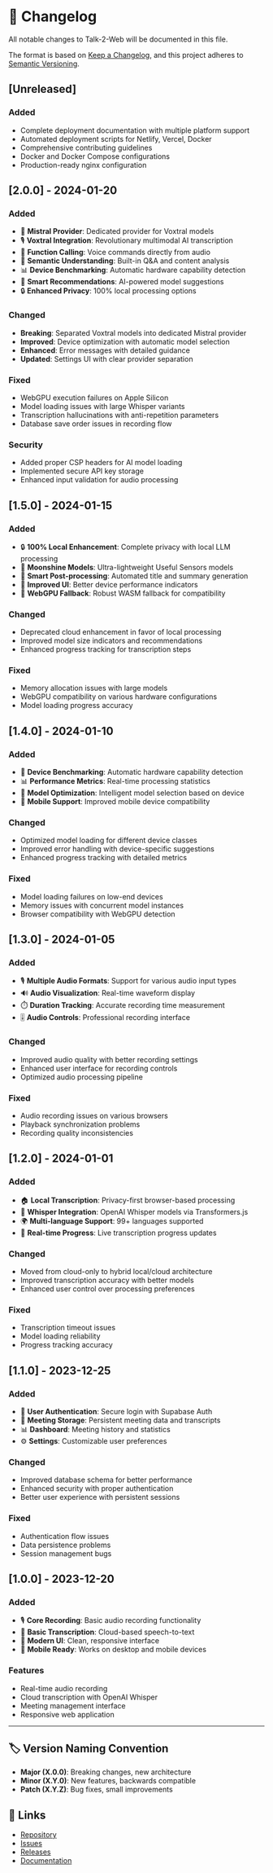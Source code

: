# 📝 Changelog

All notable changes to Talk-2-Web will be documented in this file.

The format is based on [Keep a Changelog](https://keepachangelog.com/en/1.0.0/),
and this project adheres to [Semantic Versioning](https://semver.org/spec/v2.0.0.html).

## [Unreleased]

### Added
- Complete deployment documentation with multiple platform support
- Automated deployment scripts for Netlify, Vercel, Docker
- Comprehensive contributing guidelines
- Docker and Docker Compose configurations
- Production-ready nginx configuration

## [2.0.0] - 2024-01-20

### Added
- 🎯 **Mistral Provider**: Dedicated provider for Voxtral models
- 🎙️ **Voxtral Integration**: Revolutionary multimodal AI transcription
- 🔧 **Function Calling**: Voice commands directly from audio
- 🧠 **Semantic Understanding**: Built-in Q&A and content analysis
- 📊 **Device Benchmarking**: Automatic hardware capability detection
- 🎯 **Smart Recommendations**: AI-powered model suggestions
- 🔒 **Enhanced Privacy**: 100% local processing options

### Changed
- **Breaking**: Separated Voxtral models into dedicated Mistral provider
- **Improved**: Device optimization with automatic model selection
- **Enhanced**: Error messages with detailed guidance
- **Updated**: Settings UI with clear provider separation

### Fixed
- WebGPU execution failures on Apple Silicon
- Model loading issues with large Whisper variants
- Transcription hallucinations with anti-repetition parameters
- Database save order issues in recording flow

### Security
- Added proper CSP headers for AI model loading
- Implemented secure API key storage
- Enhanced input validation for audio processing

## [1.5.0] - 2024-01-15

### Added
- 🔒 **100% Local Enhancement**: Complete privacy with local LLM processing
- 🌙 **Moonshine Models**: Ultra-lightweight Useful Sensors models
- 📝 **Smart Post-processing**: Automated title and summary generation
- 🎨 **Improved UI**: Better device performance indicators
- 🔧 **WebGPU Fallback**: Robust WASM fallback for compatibility

### Changed
- Deprecated cloud enhancement in favor of local processing
- Improved model size indicators and recommendations
- Enhanced progress tracking for transcription steps

### Fixed
- Memory allocation issues with large models
- WebGPU compatibility on various hardware configurations
- Model loading progress accuracy

## [1.4.0] - 2024-01-10

### Added
- 🎯 **Device Benchmarking**: Automatic hardware capability detection
- 📊 **Performance Metrics**: Real-time processing statistics
- 🚀 **Model Optimization**: Intelligent model selection based on device
- 📱 **Mobile Support**: Improved mobile device compatibility

### Changed
- Optimized model loading for different device classes
- Improved error handling with device-specific suggestions
- Enhanced progress tracking with detailed metrics

### Fixed
- Model loading failures on low-end devices
- Memory issues with concurrent model instances
- Browser compatibility with WebGPU detection

## [1.3.0] - 2024-01-05

### Added
- 🎙️ **Multiple Audio Formats**: Support for various audio input types
- 🔊 **Audio Visualization**: Real-time waveform display
- ⏱️ **Duration Tracking**: Accurate recording time measurement
- 🎚️ **Audio Controls**: Professional recording interface

### Changed
- Improved audio quality with better recording settings
- Enhanced user interface for recording controls
- Optimized audio processing pipeline

### Fixed
- Audio recording issues on various browsers
- Playback synchronization problems
- Recording quality inconsistencies

## [1.2.0] - 2024-01-01

### Added
- 🏠 **Local Transcription**: Privacy-first browser-based processing
- 🤖 **Whisper Integration**: OpenAI Whisper models via Transformers.js
- 🌍 **Multi-language Support**: 99+ languages supported
- 🔄 **Real-time Progress**: Live transcription progress updates

### Changed
- Moved from cloud-only to hybrid local/cloud architecture
- Improved transcription accuracy with better models
- Enhanced user control over processing preferences

### Fixed
- Transcription timeout issues
- Model loading reliability
- Progress tracking accuracy

## [1.1.0] - 2023-12-25

### Added
- 👥 **User Authentication**: Secure login with Supabase Auth
- 💾 **Meeting Storage**: Persistent meeting data and transcripts
- 📊 **Dashboard**: Meeting history and statistics
- ⚙️ **Settings**: Customizable user preferences

### Changed
- Improved database schema for better performance
- Enhanced security with proper authentication
- Better user experience with persistent sessions

### Fixed
- Authentication flow issues
- Data persistence problems
- Session management bugs

## [1.0.0] - 2023-12-20

### Added
- 🎙️ **Core Recording**: Basic audio recording functionality
- 📝 **Basic Transcription**: Cloud-based speech-to-text
- 🎨 **Modern UI**: Clean, responsive interface
- 📱 **Mobile Ready**: Works on desktop and mobile devices

### Features
- Real-time audio recording
- Cloud transcription with OpenAI Whisper
- Meeting management interface
- Responsive web application

---

## 🏷️ Version Naming Convention

- **Major (X.0.0)**: Breaking changes, new architecture
- **Minor (X.Y.0)**: New features, backwards compatible
- **Patch (X.Y.Z)**: Bug fixes, small improvements

## 🔗 Links

- [Repository](https://github.com/yourusername/Talk-2-Web)
- [Issues](https://github.com/yourusername/Talk-2-Web/issues)
- [Releases](https://github.com/yourusername/Talk-2-Web/releases)
- [Documentation](https://github.com/yourusername/Talk-2-Web/wiki) 